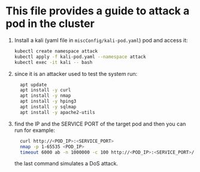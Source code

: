 # This file provides a guide to attack a pod in the cluster

1. Install a kali (yaml file in `miscConfig/kali-pod.yaml`) pod and access it:
   ```sh
   kubectl create namespace attack
   kubectl apply -f kali-pod.yaml --namespace attack
   kubectl exec -it kali -- bash
   ```
2. since it is an attacker used to test the system run:
   ```sh
     apt update
     apt install -y curl
     apt install -y nmap
     apt install -y hping3
     apt install -y sqlmap
     apt install -y apache2-utils
   ```
3. find the IP and the SERVICE PORT of the target pod and then you can run for example:
   ```sh
     curl http://<POD_IP>:<SERVICE_PORT>
     nmap -p 1-65535 <POD_IP>
     timeout 6000 ab -n 1000000 -c 100 http://<POD_IP>:<SERVICE_PORT>/
   ```
   the last command simulates a DoS attack.

